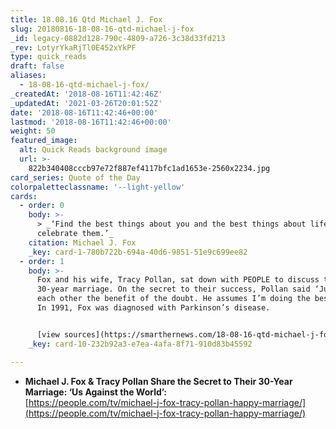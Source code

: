 ```yaml
---
title: 18.08.16 Qtd Michael J. Fox
slug: 20180816-18-08-16-qtd-michael-j-fox
_id: legacy-0882d128-790c-4809-a726-3c38d33fd213
_rev: LotyrYkaRjTl0E452xYkPF
type: quick_reads
draft: false
aliases:
  - 18-08-16-qtd-michael-j-fox/
_createdAt: '2018-08-16T11:42:46Z'
_updatedAt: '2021-03-26T20:01:52Z'
date: '2018-08-16T11:42:46+00:00'
lastmod: '2018-08-16T11:42:46+00:00'
weight: 50
featured_image:
  alt: Quick Reads background image
  url: >-
    822b340408cccb97e72f887ef4117bfc1ad1653e-2560x2234.jpg
card_series: Quote of the Day
colorpaletteclassname: '--light-yellow'
cards:
  - order: 0
    body: >-
      > _‘Find the best things about you and the best things about life and
      celebrate them.’_
    citation: Michael J. Fox
    _key: card-1-780b722b-694a-40d6-9851-51e9c699ee82
  - order: 1
    body: >-
      Fox and his wife, Tracy Pollan, sat down with PEOPLE to discuss their
      30-year marriage. On the secret to their success, Pollan said ‘Just give
      each other the benefit of the doubt. He assumes I’m doing the best I can.’
      In 1991, Fox was diagnosed with Parkinson’s disease.


      [view sources](https://smarthernews.com/18-08-16-qtd-michael-j-fox/)
    _key: card-10-232b92a3-e7ea-4afa-8f71-910d83b45592

---
```

* **Michael J. Fox & Tracy Pollan Share the Secret to Their 30-Year Marriage: ‘Us Against the World’:**  
[https://people.com/tv/michael-j-fox-tracy-pollan-happy-marriage/](https://people.com/tv/michael-j-fox-tracy-pollan-happy-marriage/)